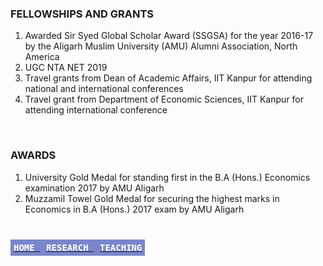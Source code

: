 ### FELLOWSHIPS AND GRANTS
<ol>
<li>Awarded Sir Syed Global Scholar Award (SSGSA) for the year 2016-17 by the Aligarh Muslim University (AMU) Alumni Association, North America</li>

<li>UGC NTA NET 2019</li>

<li>Travel grants from Dean of Academic Affairs, IIT Kanpur for attending national and international conferences</li>

<li>Travel grant from Department of Economic Sciences, IIT Kanpur for attending international conference</li>
</ol>
<br>

### AWARDS
<ol>
<li>University Gold Medal for standing first in the B.A (Hons.) Economics examination 2017 by AMU Aligarh</li>

<li>Muzzamil Towel Gold Medal for securing the highest marks in Economics in B.A (Hons.) 2017 exam by AMU Aligarh</li>
</ol>
<br>

**[<kbd style="background-color: #7986cb; color: #ffffff; font-size:1em; padding: 5px; align: right;"> HOME </kbd>](README.md)**  **[<kbd style="background-color: #7986cb; color: #ffffff; font-size:1em; padding: 5px; align: right;"> RESEARCH </kbd>](research.md)**  **[<kbd style="background-color: #7986cb; color: #ffffff; font-size:1em; padding: 5px; align: right;"> TEACHING </kbd>](teaching.md)**
